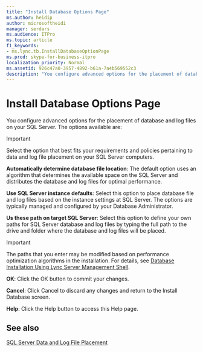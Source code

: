 ```yaml
---
title: "Install Database Options Page"
ms.author: heidip
author: microsoftheidi
manager: serdars
ms.audience: ITPro
ms.topic: article
f1_keywords:
- ms.lync.tb.InstallDatabaseOptionPage
ms.prod: skype-for-business-itpro
localization_priority: Normal
ms.assetid: 926c47a0-3957-4892-b61a-7a4b569552c3
description: "You configure advanced options for the placement of database and log files on your SQL Server. The options available are:"
---
```


# Install Database Options Page
 
You configure advanced options for the placement of database and log files on your SQL Server. The options available are:
  
> [!IMPORTANT]
> Select the option that best fits your requirements and policies pertaining to data and log file placement on your SQL Server computers. 
  
 **Automatically determine database file location**: The default option uses an algorithm that determines the available space on the SQL Server and distributes the database and log files for optimal performance.
  
 **Use SQL Server instance defaults**: Select this option to place database file and log files based on the instance settings at SQL Server. The options are typically managed and configured by your Database Administrator.
  
 **Us these path on target SQL Server**: Select this option to define your own paths for SQL Server database and log files by typing the full path to the drive and folder where the database and log files will be placed.
  
> [!IMPORTANT]
> The paths that you enter may be modified based on performance optimization algorithms in the installation. For details, see [Database Installation Using Lync Server Management Shell](http://technet.microsoft.com/library/c90a6449-4dd5-4b18-b21c-ea2c2a64dc3c.aspx). 
  
 **OK**: Click the OK button to commit your changes.
  
 **Cancel**: Click Cancel to discard any changes and return to the Install Database screen.
  
 **Help**: Click the Help button to access this Help page.
  
## See also

[SQL Server Data and Log File Placement](http://technet.microsoft.com/library/67aa525b-8aa3-474f-827e-8e1d4697f30f.aspx)